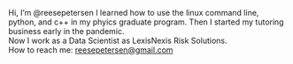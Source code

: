 Hi, I’m @reesepetersen
I learned how to use the linux command line, python, and c++ in my phyics graduate program.
Then I started my tutoring business early in the pandemic.  
Now I work as a Data Scientist as LexisNexis Risk Solutions.  
How to reach me: reesepetersen@gmail.com

<!---
reesepetersen/reesepetersen is a ✨ special ✨ repository because its `README.md` (this file) appears on your GitHub profile.
You can click the Preview link to take a look at your changes.
--->
